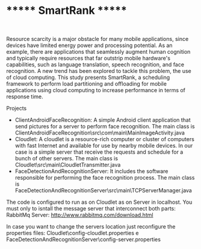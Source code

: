 <h1>***** SmartRank ***** </h1>
<br>

Resource scarcity is a major obstacle for many mobile applications, since devices have limited energy power and processing
potential. As an example, there are applications that seamlessly augment human cognition and typically require resources that
far outstrip mobile hardware's capabilities, such as language translation, speech recognition, and face recognition. A new trend
has been explored to tackle this problem, the use of cloud computing. This study presents SmartRank, a scheduling framework to
perform load partitioning and offloading for mobile applications using cloud computing to increase performance in terms of response
time. 
<br>

Projects 

<p>
<ul>
<li>ClientAndroidFaceRecognition: A simple Android client application that send pictures for a server to perform face recognition.
The main class is ClientAndroidFaceRecognition\src\com\main\MainImageActivity.java</li>

<li>Cloudlet: A cloudlet is a resource-rich computer or cluster of computers with fast Internet and available for use by nearby mobile
devices. In our case is a simple server that receive the requests and schedule for a bunch of other servers.
The main class is Cloudlet\src\main\CloudletTransmitter.java</li>

<li>FaceDetectionAndRecognitionServer: It includes the software responsible for performing the face recognition process. 
The main class is FaceDetectionAndRecognitionServer\src\main\TCPServerManager.java</li>
</ul>

The code is configured to run as on Cloudlet as on Server in localhost. You must only to isntall the message server that
interconnect both parts: RabbitMq Server: http://www.rabbitmq.com/download.html 

In case you want to change the servers location just reconfigure the properties files: 
Cloudlet\config-cloudlet.properties e FaceDetectionAndRecognitionServer\config-server.properties

</p>